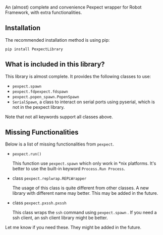An (almost) complete and convenience Pexpect wrapper for Robot Framework, with extra functionalities.

Installation
---

The recommended installation method is using pip:

```
pip install PexpectLibrary
```

What is included in this library?
----------------

This library is almost complete. It provides the following classes to use:

* `pexpect.spawn`
* `pexpect.fdpexpect.fdspawn`
* `pexpect.popen_spawn.PopenSpawn`
* `SerialSpawn`, a class to interact on serial ports using pyserial, which is not in the pexpect library.

Note that not all keywords support all classes above.


Missing Functionalities
------------------------

Below is a list of missing functionalities from `pexpect`.

* `pexpect.run()`

  This function use `pexpect.spawn` which only work in *nix platforms. It's better to use the built-in
keyword `Process.Run Process`.

* class `pexpect.replwrap.REPLWrapper`
  
  The usage of this class is quite different from other classes. A new library with different name may better.
  This may be added in the future.

* class `pexpect.pxssh.pxssh`

  This class wraps the `ssh` command using ``pexpect.spawn`` . If you need a ssh client, an ssh client library might be better.

Let me know if you need these. They might be added in the future.
